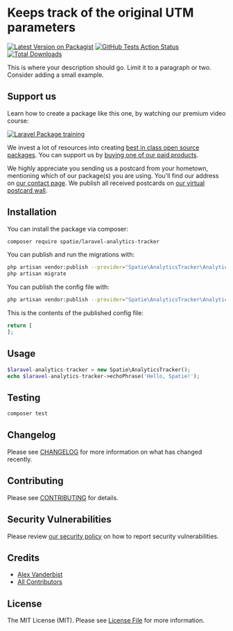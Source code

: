 # Keeps track of the original UTM parameters

[![Latest Version on Packagist](https://img.shields.io/packagist/v/spatie/laravel-analytics-tracker.svg?style=flat-square)](https://packagist.org/packages/spatie/laravel-analytics-tracker)
[![GitHub Tests Action Status](https://img.shields.io/github/workflow/status/spatie/laravel-analytics-tracker/run-tests?label=tests)](https://github.com/spatie/laravel-analytics-tracker/actions?query=workflow%3Arun-tests+branch%3Amaster)
[![Total Downloads](https://img.shields.io/packagist/dt/spatie/laravel-analytics-tracker.svg?style=flat-square)](https://packagist.org/packages/spatie/laravel-analytics-tracker)


This is where your description should go. Limit it to a paragraph or two. Consider adding a small example.

## Support us

Learn how to create a package like this one, by watching our premium video course:

[![Laravel Package training](https://spatie.be/github/package-training.jpg)](https://laravelpackage.training)

We invest a lot of resources into creating [best in class open source packages](https://spatie.be/open-source). You can support us by [buying one of our paid products](https://spatie.be/open-source/support-us).

We highly appreciate you sending us a postcard from your hometown, mentioning which of our package(s) you are using. You'll find our address on [our contact page](https://spatie.be/about-us). We publish all received postcards on [our virtual postcard wall](https://spatie.be/open-source/postcards).

## Installation

You can install the package via composer:

```bash
composer require spatie/laravel-analytics-tracker
```

You can publish and run the migrations with:

```bash
php artisan vendor:publish --provider="Spatie\AnalyticsTracker\AnalyticsTrackerServiceProvider" --tag="migrations"
php artisan migrate
```

You can publish the config file with:
```bash
php artisan vendor:publish --provider="Spatie\AnalyticsTracker\AnalyticsTrackerServiceProvider" --tag="config"
```

This is the contents of the published config file:

```php
return [
];
```

## Usage

``` php
$laravel-analytics-tracker = new Spatie\AnalyticsTracker();
echo $laravel-analytics-tracker->echoPhrase('Hello, Spatie!');
```

## Testing

``` bash
composer test
```

## Changelog

Please see [CHANGELOG](CHANGELOG.md) for more information on what has changed recently.

## Contributing

Please see [CONTRIBUTING](.github/CONTRIBUTING.md) for details.

## Security Vulnerabilities

Please review [our security policy](../../security/policy) on how to report security vulnerabilities.

## Credits

- [Alex Vanderbist](https://github.com/AlexVanderbist)
- [All Contributors](../../contributors)

## License

The MIT License (MIT). Please see [License File](LICENSE.md) for more information.
